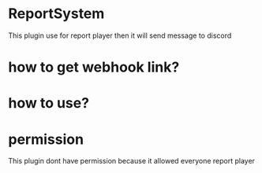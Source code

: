# ReportSystem
  This plugin use for report player then it will send message to discord

# how to get webhook link?

# how to use?



# permission
  This plugin dont have permission because it allowed everyone report player

